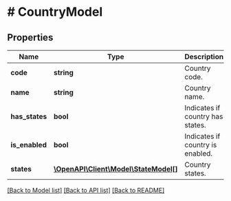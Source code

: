 # # CountryModel

## Properties

Name | Type | Description | Notes
------------ | ------------- | ------------- | -------------
**code** | **string** | Country code. | [optional] [readonly]
**name** | **string** | Country name. | [optional] [readonly]
**has_states** | **bool** | Indicates if country has states. | [optional] [readonly]
**is_enabled** | **bool** | Indicates if country is enabled. | [optional] [readonly]
**states** | [**\OpenAPI\Client\Model\StateModel[]**](StateModel.md) | Country states. | [optional] [readonly]

[[Back to Model list]](../../README.md#models) [[Back to API list]](../../README.md#endpoints) [[Back to README]](../../README.md)
